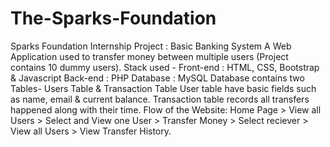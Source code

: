 # The-Sparks-Foundation
Sparks Foundation Internship Project : Basic Banking System 
A Web Application used to transfer money between multiple users (Project contains 10 dummy users). 
Stack used - Front-end : HTML, CSS, Bootstrap &amp; 
Javascript Back-end : PHP Database : MySQL  Database contains two Tables- Users Table &amp;
Transaction Table  User table have basic fields such as name, email &amp; current balance.
Transaction table records all transfers happened along with their time. 
Flow of the Website: Home Page > View all Users > Select and View one User > Transfer Money > Select reciever > View all Users > View Transfer History.
